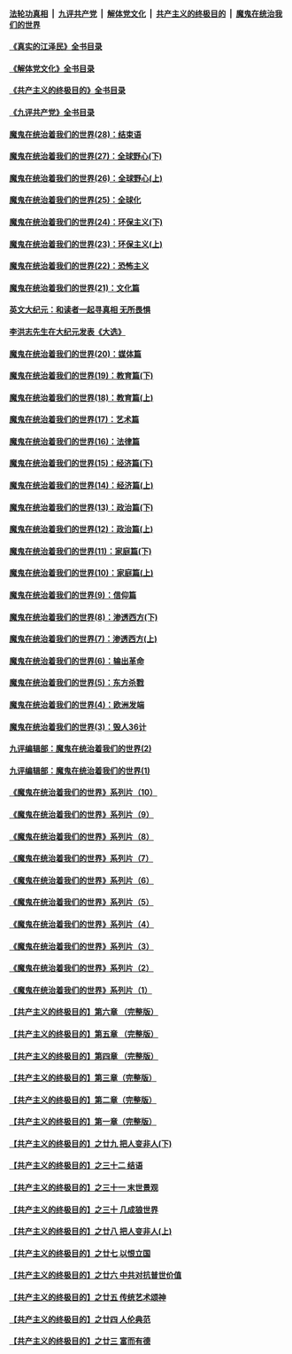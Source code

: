 ####  [法轮功真相](../../../../basic/blob/master/README.md?t=08200231) &nbsp;|&nbsp; [九评共产党](../../../../9ping.md/blob/master/README.md?t=08200231) &nbsp;|&nbsp; [解体党文化](../../../../jtdwh.md/blob/master/README.md?t=08200231)  &nbsp;|&nbsp; [共产主义的终极目的](../../../../gczydzjmd.md/blob/master/README.md?t=08200231) &nbsp;|&nbsp; [魔鬼在统治我们的世界](../../../../mgztzwmdsj.md/blob/master/README.md?t=08200231) 

#### [《真实的江泽民》全书目录](../pages/nsc422/n13721399.md?t=08200231) 

#### [《解体党文化》全书目录](../pages/nsc422/n13721157.md?t=08200231) 

#### [《共产主义的终极目的》全书目录](../pages/nsc422/n13721048.md?t=08200231) 

#### [《九评共产党》全书目录](../pages/nsc422/n13708085.md?t=08200231) 

#### [魔鬼在统治着我们的世界(28)：结束语](../pages/nsc422/n10936246.md?t=08200231) 

#### [魔鬼在统治着我们的世界(27)：全球野心(下)](../pages/nsc422/n10928319.md?t=08200231) 

#### [魔鬼在统治着我们的世界(26)：全球野心(上)](../pages/nsc422/n10900318.md?t=08200231) 

#### [魔鬼在统治着我们的世界(25)：全球化](../pages/nsc422/n10788205.md?t=08200231) 

#### [魔鬼在统治着我们的世界(24)：环保主义(下)](../pages/nsc422/n10695307.md?t=08200231) 

#### [魔鬼在统治着我们的世界(23)：环保主义(上)](../pages/nsc422/n10688613.md?t=08200231) 

#### [魔鬼在统治着我们的世界(22)：恐怖主义](../pages/nsc422/n10614727.md?t=08200231) 

#### [魔鬼在统治着我们的世界(21)：文化篇](../pages/nsc422/n10597706.md?t=08200231) 

#### [英文大纪元：和读者一起寻真相 无所畏惧](../pages/nsc422/n12542027.md?t=08200231) 

#### [李洪志先生在大纪元发表《大选》](../pages/nsc422/n12534746.md?t=08200231) 

#### [魔鬼在统治着我们的世界(20)：媒体篇](../pages/nsc422/n10586579.md?t=08200231) 

#### [魔鬼在统治着我们的世界(19)：教育篇(下)](../pages/nsc422/n10564808.md?t=08200231) 

#### [魔鬼在统治着我们的世界(18)：教育篇(上)](../pages/nsc422/n10526970.md?t=08200231) 

#### [魔鬼在统治着我们的世界(17)：艺术篇](../pages/nsc422/n10499093.md?t=08200231) 

#### [魔鬼在统治着我们的世界(16)：法律篇](../pages/nsc422/n10485969.md?t=08200231) 

#### [魔鬼在统治着我们的世界(15)：经济篇(下)](../pages/nsc422/n10469975.md?t=08200231) 

#### [魔鬼在统治着我们的世界(14)：经济篇(上)](../pages/nsc422/n10457370.md?t=08200231) 

#### [魔鬼在统治着我们的世界(13)：政治篇(下)](../pages/nsc422/n10448270.md?t=08200231) 

#### [魔鬼在统治着我们的世界(12)：政治篇(上)](../pages/nsc422/n10444576.md?t=08200231) 

#### [魔鬼在统治着我们的世界(11)：家庭篇(下)](../pages/nsc422/n10440961.md?t=08200231) 

#### [魔鬼在统治着我们的世界(10)：家庭篇(上)](../pages/nsc422/n10435448.md?t=08200231) 

#### [魔鬼在统治着我们的世界(9)：信仰篇](../pages/nsc422/n10432159.md?t=08200231) 

#### [魔鬼在统治着我们的世界(8)：渗透西方(下)](../pages/nsc422/n10429603.md?t=08200231) 

#### [魔鬼在统治着我们的世界(7)：渗透西方(上)](../pages/nsc422/n10426013.md?t=08200231) 

#### [魔鬼在统治着我们的世界(6)：输出革命](../pages/nsc422/n10421536.md?t=08200231) 

#### [魔鬼在统治着我们的世界(5)：东方杀戮](../pages/nsc422/n10417707.md?t=08200231) 

#### [魔鬼在统治着我们的世界(4)：欧洲发端](../pages/nsc422/n10414890.md?t=08200231) 

#### [魔鬼在统治着我们的世界(3)：毁人36计](../pages/nsc422/n10411583.md?t=08200231) 

#### [九评编辑部：魔鬼在统治着我们的世界(2)](../pages/nsc422/n10410036.md?t=08200231) 

#### [九评编辑部：魔鬼在统治着我们的世界(1)](../pages/nsc422/n10406825.md?t=08200231) 

#### [《魔鬼在统治着我们的世界》系列片（10）](../pages/nsc422/n12292670.md?t=08200231) 

#### [《魔鬼在统治着我们的世界》系列片（9）](../pages/nsc422/n12290859.md?t=08200231) 

#### [《魔鬼在统治着我们的世界》系列片（8）](../pages/nsc422/n12287445.md?t=08200231) 

#### [《魔鬼在统治着我们的世界》系列片（7）](../pages/nsc422/n12283425.md?t=08200231) 

#### [《魔鬼在统治着我们的世界》系列片（6）](../pages/nsc422/n12282314.md?t=08200231) 

#### [《魔鬼在统治着我们的世界》系列片（5）](../pages/nsc422/n12281419.md?t=08200231) 

#### [《魔鬼在统治着我们的世界》系列片（4）](../pages/nsc422/n12274024.md?t=08200231) 

#### [《魔鬼在统治着我们的世界》系列片（3）](../pages/nsc422/n12271322.md?t=08200231) 

#### [《魔鬼在统治着我们的世界》系列片（2）](../pages/nsc422/n12269049.md?t=08200231) 

#### [《魔鬼在统治着我们的世界》系列片（1）](../pages/nsc422/n12267575.md?t=08200231) 

#### [【共产主义的终极目的】第六章 （完整版）](../pages/nsc422/n11428913.md?t=08200231) 

#### [【共产主义的终极目的】第五章 （完整版）](../pages/nsc422/n11428912.md?t=08200231) 

#### [【共产主义的终极目的】第四章 （完整版）](../pages/nsc422/n11428907.md?t=08200231) 

#### [【共产主义的终极目的】第三章（完整版）](../pages/nsc422/n11428848.md?t=08200231) 

#### [【共产主义的终极目的】第二章（完整版）](../pages/nsc422/n11428831.md?t=08200231) 

#### [【共产主义的终极目的】第一章（完整版）](../pages/nsc422/n11417651.md?t=08200231) 

#### [【共产主义的终极目的】之廿九 把人变非人(下)](../pages/nsc422/n11344140.md?t=08200231) 

#### [【共产主义的终极目的】之三十二 结语](../pages/nsc422/n11360535.md?t=08200231) 

#### [【共产主义的终极目的】之三十一 末世景观](../pages/nsc422/n11351129.md?t=08200231) 

#### [【共产主义的终极目的】之三十 几成狼世界](../pages/nsc422/n11348280.md?t=08200231) 

#### [【共产主义的终极目的】之廿八 把人变非人(上)](../pages/nsc422/n11340492.md?t=08200231) 

#### [【共产主义的终极目的】之廿七 以恨立国](../pages/nsc422/n11336944.md?t=08200231) 

#### [【共产主义的终极目的】之廿六 中共对抗普世价值](../pages/nsc422/n11324785.md?t=08200231) 

#### [【共产主义的终极目的】之廿五 传统艺术颂神](../pages/nsc422/n11296396.md?t=08200231) 

#### [【共产主义的终极目的】之廿四 人伦典范](../pages/nsc422/n11296397.md?t=08200231) 

#### [【共产主义的终极目的】之廿三 富而有德](../pages/nsc422/n11283598.md?t=08200231) 

